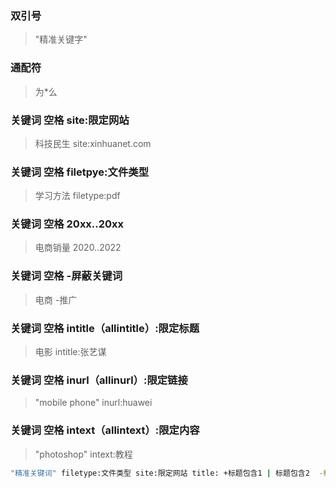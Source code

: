 ### 双引号

> "精准关键字"

### 通配符

> 为\*么

### 关键词 空格 site:限定网站

> 科技民生 site:xinhuanet.com

### 关键词 空格 filetpye:文件类型

> 学习方法 filetype:pdf

### 关键词 空格 20xx..20xx

> 电商销量 2020..2022

### 关键词 空格 -屏蔽关键词

> 电商 -推广

### 关键词 空格 intitle（allintitle）:限定标题

> 电影 intitle:张艺谋

### 关键词 空格 inurl（allinurl）:限定链接

> "mobile phone" inurl:huawei

### 关键词 空格 intext（allintext）:限定内容

> "photoshop" intext:教程

```sh
"精准关键词" filetype:文件类型 site:限定网站 title: +标题包含1 | 标题包含2  -标题不能包含1 | 标题不能包含2
```
